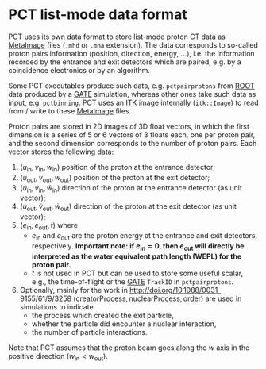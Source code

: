 # PCT list-mode data format

PCT uses its own data format to store list-mode proton CT data as [MetaImage](https://itk.org/Wiki/ITK/MetaIO/Documentation) files (`.mhd` or `.mha` extension). The data corresponds to so-called proton pairs information (position, direction, energy, ...), i.e. the information recorded by the entrance and exit detectors which are paired, e.g.  by a coincidence electronics or by an algorithm.

Some PCT executables produce such data, e.g. `pctpairprotons` from [ROOT](https://root.cern/) data produced by a [GATE](https://github.com/OpenGATE/opengate) simulation, whereas other ones take such data as input, e.g. `pctbinning`. PCT uses an [ITK](https://itk.org/) image internally (`itk::Image`) to read from / write to these [MetaImage](https://itk.org/Wiki/ITK/MetaIO/Documentation) files.

Proton pairs are stored in 2D images of 3D float vectors, in which the first dimension is a series of 5 or 6 vectors of 3 floats each, one per proton pair, and the second dimension corresponds to the number of proton pairs. Each vector stores the following data:

1. $(u_{\text{in}},v_{\text{in}},w_{\text{in}})$ position of the proton at the entrance detector;
2. $(u_{\text{out}},v_{\text{out}},w_{\text{out}})$ position of the proton at the exit detector;
3. $(\dot u_{\text{in}}, \dot v_{\text{in}}, \dot w_{\text{in}})$ direction of the proton at the entrance detector (as unit vector);
4. $(\dot u_{\text{out}}, \dot v_{\text{out}}, \dot w_{\text{out}})$ direction of the proton at the exit detector (as unit vector);
5. $(e_{\text{in}},e_{\text{out}},t)$ where
    - $e_{\text{in}}$ and $e_{\text{out}}$ are the proton energy at the entrance and exit detectors, respectively. **Important note: if $e_{\text{in}}=0$, then $e_{\text{out}}$ will directly be interpreted as the water equivalent path length (WEPL) for the proton pair.**
    - $t$ is not used in PCT but can be used to store some useful scalar, e.g., the time-of-flight or the [GATE](https://github.com/OpenGATE/opengate) `TrackID` in `pctpairprotons`.
6. Optionally, mainly for the work in http://doi.org/10.1088/0031-9155/61/9/3258 $(\text{creatorProcess}, \text{nuclearProcess}, \text{order})$ are used in simulations to indicate
    - the process which created the exit particle,
    - whether the particle did encounter a nuclear interaction,
    - the number of particle interactions.

Note that PCT assumes that the proton beam goes along the $w$ axis in the positive direction ($w_{\text{in}} < w_{\text{out}}$).
